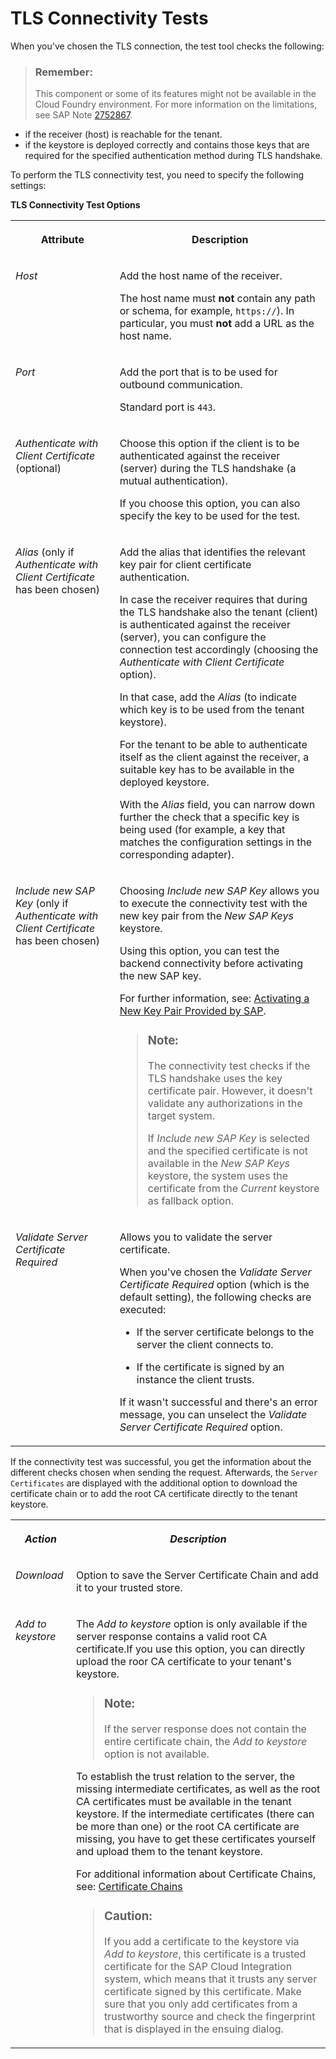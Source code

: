 <!-- loio03bbb5da16854f5aaf4ad4a26014c8a7 -->

# TLS Connectivity Tests

When you've chosen the TLS connection, the test tool checks the following:

> ### Remember:  
> This component or some of its features might not be available in the Cloud Foundry environment. For more information on the limitations, see SAP Note [2752867](https://me.sap.com/notes/2752867).

-   if the receiver \(host\) is reachable for the tenant.
-   if the keystore is deployed correctly and contains those keys that are required for the specified authentication method during TLS handshake.

To perform the TLS connectivity test, you need to specify the following settings:

**TLS Connectivity Test Options**


<table>
<tr>
<th valign="top">

Attribute



</th>
<th valign="top">

Description



</th>
</tr>
<tr>
<td valign="top">

*Host* 



</td>
<td valign="top">

Add the host name of the receiver.

The host name must **not** contain any path or schema, for example, `https://`\). In particular, you must **not** add a URL as the host name.



</td>
</tr>
<tr>
<td valign="top">

*Port* 



</td>
<td valign="top">

Add the port that is to be used for outbound communication.

Standard port is `443`.



</td>
</tr>
<tr>
<td valign="top">

*Authenticate with Client Certificate* \(optional\)



</td>
<td valign="top">

Choose this option if the client is to be authenticated against the receiver \(server\) during the TLS handshake \(a mutual authentication\).

If you choose this option, you can also specify the key to be used for the test.



</td>
</tr>
<tr>
<td valign="top">

*Alias* \(only if *Authenticate with Client Certificate* has been chosen\)



</td>
<td valign="top">

Add the alias that identifies the relevant key pair for client certificate authentication.

In case the receiver requires that during the TLS handshake also the tenant \(client\) is authenticated against the receiver \(server\), you can configure the connection test accordingly \(choosing the *Authenticate with Client Certificate* option\).

In that case, add the *Alias* \(to indicate which key is to be used from the tenant keystore\).

For the tenant to be able to authenticate itself as the client against the receiver, a suitable key has to be available in the deployed keystore.

With the *Alias* field, you can narrow down further the check that a specific key is being used \(for example, a key that matches the configuration settings in the corresponding adapter\).



</td>
</tr>
<tr>
<td valign="top">

*Include new SAP Key* \(only if *Authenticate with Client Certificate* has been chosen\)



</td>
<td valign="top">

Choosing *Include new SAP Key* allows you to execute the connectivity test with the new key pair from the *New SAP Keys* keystore.

Using this option, you can test the backend connectivity before activating the new SAP key.

For further information, see: [Activating a New Key Pair Provided by SAP](https://help.sap.com/docs/CLOUD_INTEGRATION/368c481cd6954bdfa5d0435479fd4eaf/383be7ad9c8840e38facf9323619907b.html?version=Cloud&q=new%20sap%20key).

> ### Note:  
> The connectivity test checks if the TLS handshake uses the key certificate pair. However, it doesn't validate any authorizations in the target system.
> 
> If *Include new SAP Key* is selected and the specified certificate is not available in the *New SAP Keys* keystore, the system uses the certificate from the *Current* keystore as fallback option.



</td>
</tr>
<tr>
<td valign="top">

*Validate Server Certificate Required* 



</td>
<td valign="top">

Allows you to validate the server certificate.

When you've chosen the *Validate Server Certificate Required* option \(which is the default setting\), the following checks are executed:

-   If the server certificate belongs to the server the client connects to.

-   If the certificate is signed by an instance the client trusts.


If it wasn't successful and there's an error message, you can unselect the *Validate Server Certificate Required* option.



</td>
</tr>
</table>

If the connectivity test was successful, you get the information about the different checks chosen when sending the request. Afterwards, the `Server Certificates` are displayed with the additional option to download the certificate chain or to add the root CA certificate directly to the tenant keystore.


<table>
<tr>
<th valign="top">

*Action*



</th>
<th valign="top">

*Description*



</th>
</tr>
<tr>
<td valign="top">

*Download* 



</td>
<td valign="top">

Option to save the Server Certificate Chain and add it to your trusted store.



</td>
</tr>
<tr>
<td valign="top">

*Add to keystore* 



</td>
<td valign="top">

The *Add to keystore* option is only available if the server response contains a valid root CA certificate.If you use this option, you can directly upload the roor CA certificate to your tenant's keystore.

> ### Note:  
> If the server response does not contain the entire certificate chain, the *Add to keystore* option is not available.

To establish the trust relation to the server, the missing intermediate certificates, as well as the root CA certificates must be available in the tenant keystore. If the intermediate certificates \(there can be more than one\) or the root CA certificate are missing, you have to get these certificates yourself and upload them to the tenant keystore.

For additional information about Certificate Chains, see: [Certificate Chains](../40-RemoteSystems/certificate-chains-77a6094.md)

> ### Caution:  
> If you add a certificate to the keystore via *Add to keystore*, this certificate is a trusted certificate for the SAP Cloud Integration system, which means that it trusts any server certificate signed by this certificate. Make sure that you only add certificates from a trustworthy source and check the fingerprint that is displayed in the ensuing dialog.



</td>
</tr>
</table>


